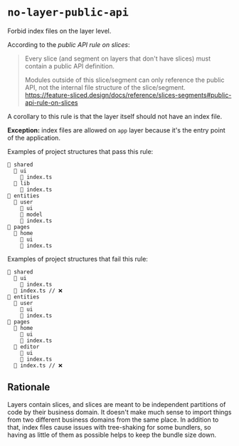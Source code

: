 # `no-layer-public-api`

Forbid index files on the layer level.

According to the _public API rule on slices_:

> Every slice (and segment on layers that don't have slices) must contain a public API definition.
>
> Modules outside of this slice/segment can only reference the public API, not the internal file structure of the slice/segment.
> https://feature-sliced.design/docs/reference/slices-segments#public-api-rule-on-slices

A corollary to this rule is that the layer itself should not have an index file.

**Exception:** index files are allowed on `app` layer because it's the entry point of the application.

Examples of project structures that pass this rule:

```
📂 shared
  📂 ui
    📄 index.ts
  📂 lib
    📄 index.ts
📂 entities
  📂 user
    📂 ui
    📂 model
    📄 index.ts
📂 pages
  📂 home
    📂 ui
    📄 index.ts
```

Examples of project structures that fail this rule:

```
📂 shared
  📂 ui
    📄 index.ts
  📄 index.ts // ❌
📂 entities
  📂 user
    📂 ui
    📄 index.ts
📂 pages
  📂 home
    📂 ui
    📄 index.ts
  📂 editor
    📂 ui
    📄 index.ts
  📄 index.ts // ❌
```

## Rationale

Layers contain slices, and slices are meant to be independent partitions of code by their business domain. It doesn't make much sense to import things from two different business domains from the same place. In addition to that, index files cause issues with tree-shaking for some bundlers, so having as little of them as possible helps to keep the bundle size down.
